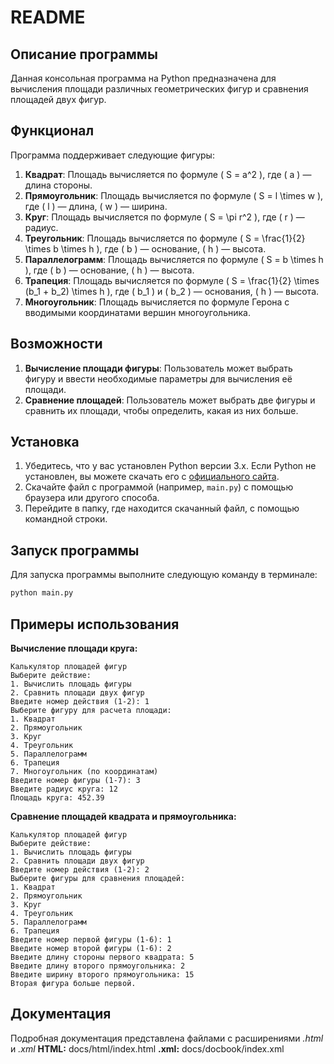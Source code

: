 # README

## Описание программы

Данная консольная программа на Python предназначена для вычисления площади различных геометрических фигур и сравнения площадей двух фигур.

## Функционал

Программа поддерживает следующие фигуры:

1. **Квадрат**: Площадь вычисляется по формуле \( S = a^2 \), где \( a \) — длина стороны.
2. **Прямоугольник**: Площадь вычисляется по формуле \( S = l \times w \), где \( l \) — длина, \( w \) — ширина.
3. **Круг**: Площадь вычисляется по формуле \( S = \pi r^2 \), где \( r \) — радиус.
4. **Треугольник**: Площадь вычисляется по формуле \( S = \frac{1}{2} \times b \times h \), где \( b \) — основание, \( h \) — высота.
5. **Параллелограмм**: Площадь вычисляется по формуле \( S = b \times h \), где \( b \) — основание, \( h \) — высота.
6. **Трапеция**: Площадь вычисляется по формуле \( S = \frac{1}{2} \times (b_1 + b_2) \times h \), где \( b_1 \) и \( b_2 \) — основания, \( h \) — высота.
7. **Многоугольник**: Площадь вычисляется по формуле Герона с вводимыми координатами вершин многоугольника.

## Возможности

1. **Вычисление площади фигуры**: Пользователь может выбрать фигуру и ввести необходимые параметры для вычисления её площади.
2. **Сравнение площадей**: Пользователь может выбрать две фигуры и сравнить их площади, чтобы определить, какая из них больше.

## Установка

1. Убедитесь, что у вас установлен Python версии 3.x. Если Python не установлен, вы можете скачать его с [официального сайта](https://www.python.org/downloads/).
2. Скачайте файл с программой (например, `main.py`) с помощью браузера или другого способа.
3. Перейдите в папку, где находится скачанный файл, с помощью командной строки.

## Запуск программы

Для запуска программы выполните следующую команду в терминале:

```bash
python main.py
```

## Примеры использования

**Вычисление площади круга:**

```
Калькулятор площадей фигур
Выберите действие:
1. Вычислить площадь фигуры
2. Сравнить площади двух фигур
Введите номер действия (1-2): 1
Выберите фигуру для расчета площади:
1. Квадрат
2. Прямоугольник
3. Круг
4. Треугольник
5. Параллелограмм
6. Трапеция
7. Многоугольник (по координатам)
Введите номер фигуры (1-7): 3
Введите радиус круга: 12
Площадь круга: 452.39
```

**Сравнение площадей квадрата и прямоугольника:**

```
Калькулятор площадей фигур
Выберите действие:
1. Вычислить площадь фигуры
2. Сравнить площади двух фигур
Введите номер действия (1-2): 2
Выберите фигуры для сравнения площадей:
1. Квадрат
2. Прямоугольник
3. Круг
4. Треугольник
5. Параллелограмм
6. Трапеция
Введите номер первой фигуры (1-6): 1
Введите номер второй фигуры (1-6): 2
Введите длину стороны первого квадрата: 5
Введите длину второго прямоугольника: 2
Введите ширину второго прямоугольника: 15
Вторая фигура больше первой.
```

## Документация

Подробная документация представлена файлами с расширениями *.html* и *.xml*
**HTML:** docs/html/index.html
**.xml:** docs/docbook/index.xml
